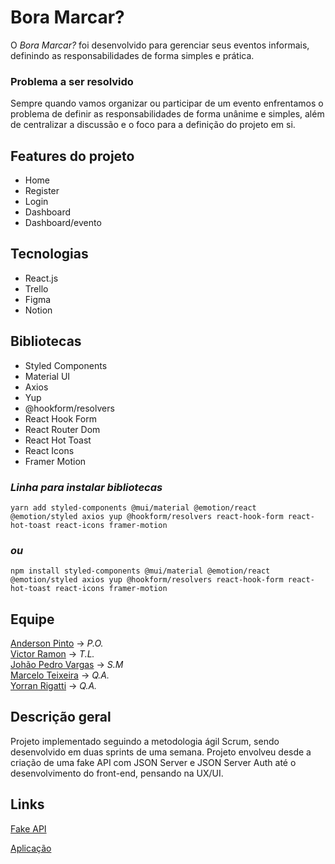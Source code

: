 # Bora Marcar?

O _Bora Marcar?_ foi desenvolvido para gerenciar seus eventos informais, definindo as responsabilidades de forma simples e prática.

### Problema a ser resolvido

Sempre quando vamos organizar ou participar de um evento enfrentamos o problema de definir as responsabilidades de forma unânime e simples, além de centralizar a discussão e o foco para a definição do projeto em si.

## Features do projeto

- Home
- Register
- Login
- Dashboard
- Dashboard/evento

## Tecnologias

- React.js
- Trello
- Figma
- Notion

## Bibliotecas

- Styled Components
- Material UI
- Axios
- Yup
- @hookform/resolvers
- React Hook Form
- React Router Dom
- React Hot Toast
- React Icons
- Framer Motion

### _Linha para instalar bibliotecas_

`yarn add styled-components @mui/material @emotion/react @emotion/styled axios yup @hookform/resolvers react-hook-form react-hot-toast react-icons framer-motion`

### <em>ou</em>

`npm install styled-components @mui/material @emotion/react @emotion/styled axios yup @hookform/resolvers react-hook-form react-hot-toast react-icons framer-motion`

## Equipe

[Anderson Pinto](https://github.com/andersonstpinto) -> _*P.O.*_ <br />
[Victor Ramon](https://github.com/2victor2) -> _*T.L.*_ <br />
[Johão Pedro Vargas](https://github.com/masterjayjay07) -> _*S.M*_ <br />
[Marcelo Teixeira](https://github.com/mtmodesti) -> _*Q.A.*_ <br />
[Yorran Rigatti](https://github.com/yorranrigatti) -> _*Q.A.*_ <br />

## Descrição geral

Projeto implementado seguindo a metodologia ágil Scrum, sendo desenvolvido em duas sprints de uma semana. Projeto envolveu desde a criação de uma fake API com JSON Server e JSON Server Auth até o desenvolvimento do front-end, pensando na UX/UI.

## Links

[Fake API](https://github.com/2victor2/Bora-Marcar-API)

[Aplicação](https://bora-marcar-avltvi0hl-2victor2.vercel.app/)
